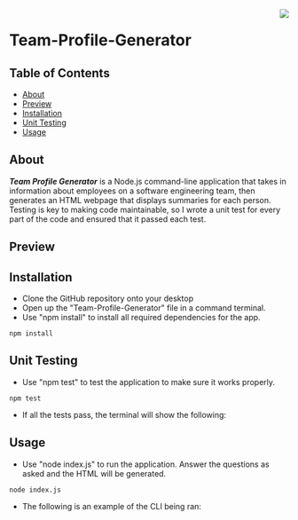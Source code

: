 <img align="right" src="https://img.shields.io/badge/License-MIT-yellow.svg"/>

# Team-Profile-Generator
## Table of Contents
* <a href="#about">About</a>
* <a href="#preview">Preview</a>
* <a href="#installation">Installation</a>
* <a href="#unit-testing">Unit Testing</a>
* <a href="#usage">Usage</a>


## About 
<i><b>Team Profile Generator</b></i> is a Node.js command-line application that takes in information about employees on a software engineering team, then generates an HTML webpage that displays summaries for each person. Testing is key to making code maintainable, so I wrote a unit test for every part of the code and ensured that it passed each test.


## Preview



## Installation
* Clone the GitHub repository onto your desktop
* Open up the "Team-Profile-Generator" file in a command terminal.
* Use "npm install" to install all required dependencies for the app.
```
npm install
```

## Unit Testing
* Use "npm test" to test the application to make sure it works properly.
```
npm test
```
* If all the tests pass, the terminal will show the following:


## Usage
* Use "node index.js" to run the application. Answer the questions as asked and the HTML will be generated.
```
node index.js
```
* The following is an example of the CLI being ran:



